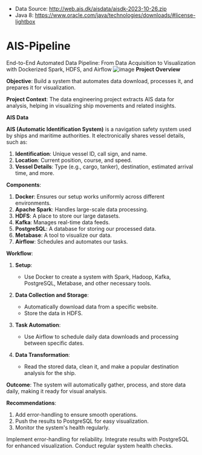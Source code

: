 * Data Source: http://web.ais.dk/aisdata/aisdk-2023-10-26.zip
* Java 8: https://www.oracle.com/java/technologies/downloads/#license-lightbox

# AIS-Pipeline
End-to-End Automated Data Pipeline: From Data Acquisition to Visualization with Dockerized Spark, HDFS, and Airflow
![image](https://github.com/HossamHeikal/AIS-airflow-pipeline/assets/58578405/b4b000b5-0b52-4613-b044-03aefa7a2560)
**Project Overview**

**Objective**:
Build a system that automates data download, processes it, and prepares it for visualization.

**Project Context**:
The data engineering project extracts AIS data for analysis, helping in visualizing ship movements and related insights.

**AIS Data**

**AIS (Automatic Identification System)** is a navigation safety system used by ships and maritime authorities. It electronically shares vessel details, such as:

1. **Identification**: Unique vessel ID, call sign, and name.
2. **Location**: Current position, course, and speed.
3. **Vessel Details**: Type (e.g., cargo, tanker), destination, estimated arrival time, and more.
   
**Components**:
1. **Docker**: Ensures our setup works uniformly across different environments.
2. **Apache Spark**: Handles large-scale data processing.
3. **HDFS**: A place to store our large datasets.
4. **Kafka**: Manages real-time data feeds.
5. **PostgreSQL**: A database for storing our processed data.
6. **Metabase**: A tool to visualize our data.
7. **Airflow**: Schedules and automates our tasks.

**Workflow**:

1. **Setup**:
   - Use Docker to create a system with Spark, Hadoop, Kafka, PostgreSQL, Metabase, and other necessary tools.
   
2. **Data Collection and Storage**:
   - Automatically download data from a specific website.
   - Store the data in HDFS.
   
3. **Task Automation**:
   - Use Airflow to schedule daily data downloads and processing between specific dates.
   
4. **Data Transformation**:
   - Read the stored data, clean it, and make a popular destination analysis for the ship.
   
**Outcome**:
The system will automatically gather, process, and store data daily, making it ready for visual analysis.

**Recommendations**:
1. Add error-handling to ensure smooth operations.
2. Push the results to PostgreSQL for easy visualization.
3. Monitor the system's health regularly.

Implement error-handling for reliability.
Integrate results with PostgreSQL for enhanced visualization.
Conduct regular system health checks.

